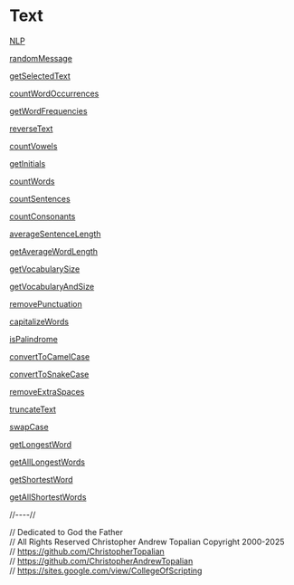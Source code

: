 # Text

[NLP](nlp/nlp.md)  

[randomMessage](random_text/randomMessage.js)  

[getSelectedText](getSelectedText.js)  

[countWordOccurrences](countWordOccurrences.js)

[getWordFrequencies](getWordFrequencies.js)

[reverseText](reverseText.js)

[countVowels](countVowels.js)

[getInitials](getInitials.js)

[countWords](countWords.js)

[countSentences](countSentences.js)

[countConsonants](countConsonants.js)

[averageSentenceLength](averageSentenceLength.js)

[getAverageWordLength](getAverageWordLength.js)

[getVocabularySize](getVocabularySize.js)

[getVocabularyAndSize](getVocabularyAndSize.js)

[removePunctuation](removePunctuation.js)

[capitalizeWords](capitalizeWords.js)

[isPalindrome](isPalindrome.js)

[convertToCamelCase](convertToCamelCase.js)

[convertToSnakeCase](convertToSnakeCase.js)

[removeExtraSpaces](removeExtraSpaces.js)

[truncateText](truncateText.js)

[swapCase](swapCase.js)

[getLongestWord](getLongestWord.js)

[getAllLongestWords](getAllLongestWords.js)

[getShortestWord](getShortestWord.js)  

[getAllShortestWords](getAllShortestWords.js)  

//----//

// Dedicated to God the Father  
// All Rights Reserved Christopher Andrew Topalian Copyright 2000-2025  
// https://github.com/ChristopherTopalian  
// https://github.com/ChristopherAndrewTopalian  
// https://sites.google.com/view/CollegeOfScripting

